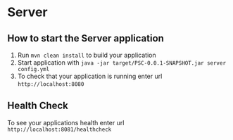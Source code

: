 # Server

How to start the Server application
---

1. Run `mvn clean install` to build your application
1. Start application with `java -jar target/PSC-0.0.1-SNAPSHOT.jar server config.yml`
1. To check that your application is running enter url `http://localhost:8080`

Health Check
---

To see your applications health enter url `http://localhost:8081/healthcheck`
